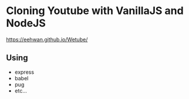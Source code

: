 # Cloning Youtube with VanillaJS and NodeJS

https://eehwan.github.io/Wetube/
## Using
- express
- babel
- pug
- etc...